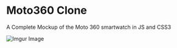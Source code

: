 # Moto360 Clone
A Complete Mockup of the Moto 360 smartwatch in JS and CSS3


![Imgur Image](https://i.imgur.com/6dcM0Ja.gifv)
